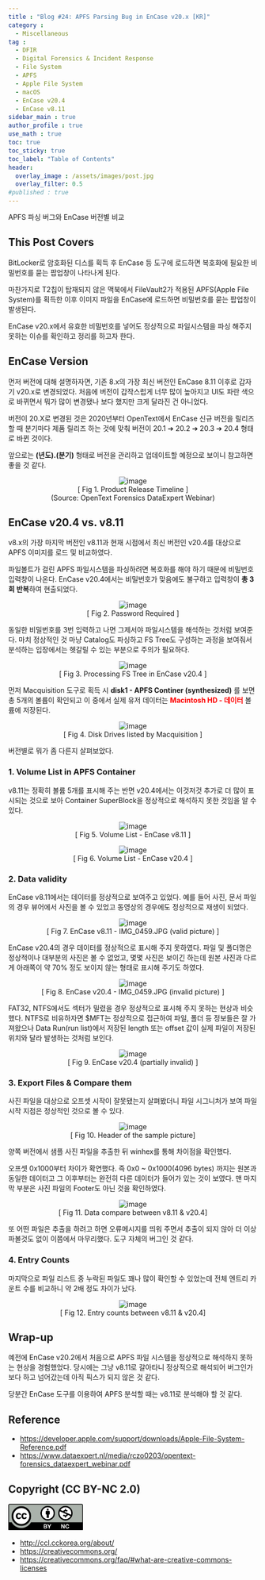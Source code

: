 ```yaml
---
title : "Blog #24: APFS Parsing Bug in EnCase v20.x [KR]"
category :
  - Miscellaneous
tag : 
  - DFIR
  - Digital Forensics & Incident Response
  - File System
  - APFS
  - Apple File System
  - macOS
  - EnCase v20.4
  - EnCase v8.11
sidebar_main : true
author_profile : true
use_math : true
toc: true
toc_sticky: true
toc_label: "Table of Contents"
header:
  overlay_image : /assets/images/post.jpg
  overlay_filter: 0.5
#published : true
---
```

APFS 파싱 버그와 EnCase 버전별 비교


## This Post Covers

BitLocker로 암호화된 디스를 획득 후 EnCase 등 도구에 로드하면 복호화에 필요한 비밀번호를 묻는 팝업창이 나타나게 된다.

마찬가지로 T2칩이 탑재되지 않은 맥북에서 FileVault2가 적용된 APFS(Apple File System)를 획득한 이후 이미지 파일을 EnCase에 로드하면 비밀번호를 묻는 팝업창이 발생된다.

EnCase v20.x에서 유효한 비밀번호를 넣어도 정상적으로 파일시스템을 파싱 해주지 못하는 이슈를 확인하고 정리를 하고자 한다.


## EnCase Version
먼저 버전에 대해 설명하자면, 기존 8.x의 가장 최신 버전인 EnCase 8.11 이후로 갑자기 v20.x로 변경되었다. 처음에 버전이 갑작스럽게 너무 많이 높아지고 UI도 파란 색으로 바뀌면서 뭐가 많이 변경됐나 보다 했지만 크게 달라진 건 아니었다.

버전이 20.X로 변경된 것은 2020년부터 OpenText에서 EnCase 신규 버전을 릴리즈 할 때 분기마다 제품 릴리즈 하는 것에 맞춰 버전이 20.1 ➔ 20.2 ➔ 20.3 ➔ 20.4 형태로 바뀐 것이다.

앞으로는 **(년도).(분기)** 형태로 버전을 관리하고 업데이트할 예정으로 보이니 참고하면 좋을 것 같다.

<p align="center">
  <img src="https://i.imgur.com/Ob2yMYx.png" alt="image"/>
<br>[ Fig 1. Product Release Timeline ]
<br>(Source: OpenText Forensics DataExpert Webinar) </p>


## EnCase v20.4 vs. v8.11
v8.x의 가장 마지막 버전인 v8.11과 현재 시점에서 최신 버전인 v20.4를 대상으로 APFS 이미지를 로드 및 비교하였다.

파일볼트가 걸린 APFS 파일시스템을 파싱하려면 복호화를 해야 하기 때문에 비밀번호 입력창이 나온다. EnCase v20.4에서는 비밀번호가 맞음에도 불구하고 입력창이 **총 3회 반복**하여 현출되었다.

<p align="center">
  <img src="https://i.imgur.com/5omLpTu.png" alt="image"/>
<br>[ Fig 2. Password Required ]</p>

동일한 비밀번호를 3번 입력하고 나면 그제서야 파일시스템을 해석하는 것처럼 보여준다.
마치 정상적인 것 마냥 Catalog도 파싱하고 FS Tree도 구성하는 과정을 보여줘서 분석하는 입장에서는 헷갈릴 수 있는 부분으로 주의가 필요하다.

<p align="center">
  <img src="https://i.imgur.com/ihpp8JY.png" alt="image"/>
<br>[ Fig 3. Processing FS Tree in EnCase v20.4 ]</p>

먼저 Macquisition 도구로 획득 시 **disk1 - APFS Continer (synthesized)** 를 보면 총 5개의 볼륨이 확인되고 이 중에서 실제 유저 데이터는 **<span style="color:red">Macintosh HD - 데이터</span>** 볼륨에 저장된다.

<p align="center">
  <img src="https://i.imgur.com/kQdPBMW.png" alt="image"/>
<br>[ Fig 4. Disk Drives listed by Macquisition ]</p>

버전별로 뭐가 좀 다른지 살펴보았다.

### 1. Volume List in APFS Container
v8.11는 정확히 볼륨 5개를 표시해 주는 반면 v20.4에서는 이것저것 추가로 더 많이 표시되는 것으로 보아 Container SuperBlock을 정상적으로 해석하지 못한 것임을 알 수 있다.

<p align="center">
  <img src="https://i.imgur.com/fdZcHBC.png" alt="image"/>
<br>[ Fig 5. Volume List - EnCase v8.11 ]</p>

<p align="center">
  <img src="https://i.imgur.com/zSdIJ9u.png" alt="image"/>
<br>[ Fig 6. Volume List - EnCase v20.4 ]</p>


### 2. Data validity
EnCase v8.11에서는 데이터를 정상적으로 보여주고 있었다. 예를 들어 사진, 문서 파일의 경우 뷰어에서 사진을 볼 수 있었고 동영상의 경우에도 정상적으로 재생이 되었다.

<p align="center">
  <img src="https://i.imgur.com/hBosCjR.png" alt="image"/>
<br>[ Fig 7. EnCase v8.11 - IMG_0459.JPG (valid picture) ]</p>

EnCase v20.4의 경우 데이터를 정상적으로 표시해 주지 못하였다. 파일 및 폴더명은 정상적이나 대부분의 사진은 볼 수 없었고, 몇몇 사진은 보이긴 하는데 원본 사진과 다르게 아래쪽이 약 70% 정도 보이지 않는 형태로 표시해 주기도 하였다.

<p align="center">
  <img src="https://i.imgur.com/5S48jBF.png" alt="image"/>
<br>[ Fig 8. EnCase v20.4 - IMG_0459.JPG (invalid picture) ]</p>

FAT32, NTFS에서도 섹터가 밀렸을 경우 정상적으로 표시해 주지 못하는 현상과 비슷했다. NTFS로 비유하자면 $MFT는 정상적으로 접근하여 파일, 폴더 등 정보들은 잘 가져왔으나 Data Run(run list)에서 저장된 length 또는 offset 값이 실제 파일이 저장된 위치와 달라 발생하는 것처럼 보인다.

<p align="center">
  <img src="https://i.imgur.com/f8LUeYW.png" alt="image"/>
<br>[ Fig 9. EnCase v20.4 (partially invalid) ]</p>


### 3. Export Files & Compare them
사진 파일을 대상으로 오프셋 시작이 잘못됐는지 살펴봤더니 파일 시그니처가 보여 파일 시작 지점은 정상적인 것으로 볼 수 있다.

<p align="center">
  <img src="https://i.imgur.com/oeqSLkf.png" alt="image"/>
<br>[ Fig 10. Header of the sample picture]</p>

양쪽 버전에서 샘플 사진 파일을 추출한 뒤 winhex를 통해 차이점을 확인했다.

오프셋 0x1000부터 차이가 확연했다. 즉 0x0 ~ 0x1000(4096 bytes) 까지는 원본과 동일한 데이터고 그 이후부터는 완전히 다른 데이터가 들어가 있는 것이 보였다. 맨 마지막 부분은 사진 파일의 Footer도 아닌 것을 확인하였다.

<p align="center">
  <img src="https://i.imgur.com/ldnpOBU.png" alt="image"/>
<br>[ Fig 11. Data compare between v8.11 & v20.4]</p>

또 어떤 파일은 추출을 하려고 하면 오류메시지를 띄워 주면서 추출이 되지 않아 더 이상 파볼것도 없이 이쯤에서 마무리했다. 도구 자체의 버그인 것 같다.


### 4. Entry Counts

마지막으로 파일 리스트 중 누락된 파일도 꽤나 많이 확인할 수 있었는데 전체 엔트리 카운트 수를 비교하니 약 2배 정도 차이가 났다.

<p align="center">
  <img src="https://i.imgur.com/5ft217w.png" alt="image"/>
<br>[ Fig 12. Entry counts between v8.11 & v20.4]</p>


## Wrap-up
예전에 EnCase v20.2에서 처음으로 APFS 파일 시스템을 정상적으로 해석하지 못하는 현상을 경험했었다. 당시에는 그냥 v8.11로 갈아타니 정상적으로 해석되어 버그인가 보다 하고 넘어갔는데 아직 픽스가 되지 않은 것 같다.

당분간 EnCase 도구를 이용하여 APFS 분석할 때는 v8.11로 분석해야 할 것 같다.


## Reference
- <https://developer.apple.com/support/downloads/Apple-File-System-Reference.pdf>
- <https://www.dataexpert.nl/media/rczo0203/opentext-forensics_dataexpert_webinar.pdf>



## Copyright (CC BY-NC 2.0)
<img src="/assets/images/creativecommon_by-nc.png" width="30%" height="30%">

- <http://ccl.cckorea.org/about/>
- <https://creativecommons.org/>
- <https://creativecommons.org/faq/#what-are-creative-commons-licenses>
